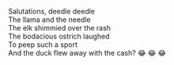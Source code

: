 Salutations, deedle deedle  
The llama and the needle  
The elk shimmied over the rash  
The bodacious ostrich laughed  
To peep such a sport  
And the duck flew away with the cash?
😂 😂 😂
